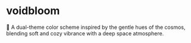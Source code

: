 # voidbloom
🌌 A dual-theme color scheme inspired by the gentle hues of the cosmos, blending soft and cozy vibrance with a deep space atmosphere. 
